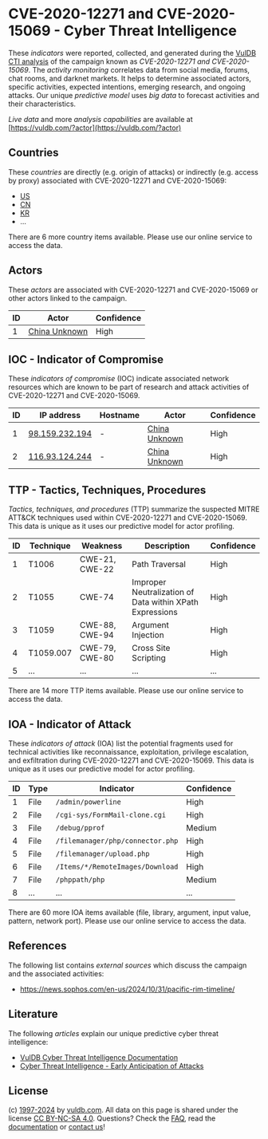 # CVE-2020-12271 and CVE-2020-15069 - Cyber Threat Intelligence

These _indicators_ were reported, collected, and generated during the [VulDB CTI analysis](https://vuldb.com/?kb.cti) of the campaign known as _CVE-2020-12271 and CVE-2020-15069_. The _activity monitoring_ correlates data from social media, forums, chat rooms, and darknet markets. It helps to determine associated actors, specific activities, expected intentions, emerging research, and ongoing attacks. Our unique _predictive model_ uses _big data_ to forecast activities and their characteristics.

_Live data_ and more _analysis capabilities_ are available at [https://vuldb.com/?actor](https://vuldb.com/?actor)

## Countries

These _countries_ are directly (e.g. origin of attacks) or indirectly (e.g. access by proxy) associated with CVE-2020-12271 and CVE-2020-15069:

* [US](https://vuldb.com/?country.us)
* [CN](https://vuldb.com/?country.cn)
* [KR](https://vuldb.com/?country.kr)
* ...

There are 6 more country items available. Please use our online service to access the data.

## Actors

These _actors_ are associated with CVE-2020-12271 and CVE-2020-15069 or other actors linked to the campaign.

ID | Actor | Confidence
-- | ----- | ----------
1 | [China Unknown](https://vuldb.com/?actor.china_unknown) | High

## IOC - Indicator of Compromise

These _indicators of compromise_ (IOC) indicate associated network resources which are known to be part of research and attack activities of CVE-2020-12271 and CVE-2020-15069.

ID | IP address | Hostname | Actor | Confidence
-- | ---------- | -------- | ----- | ----------
1 | [98.159.232.194](https://vuldb.com/?ip.98.159.232.194) | - | [China Unknown](https://vuldb.com/?actor.china_unknown) | High
2 | [116.93.124.244](https://vuldb.com/?ip.116.93.124.244) | - | [China Unknown](https://vuldb.com/?actor.china_unknown) | High

## TTP - Tactics, Techniques, Procedures

_Tactics, techniques, and procedures_ (TTP) summarize the suspected MITRE ATT&CK techniques used within CVE-2020-12271 and CVE-2020-15069. This data is unique as it uses our predictive model for actor profiling.

ID | Technique | Weakness | Description | Confidence
-- | --------- | -------- | ----------- | ----------
1 | T1006 | CWE-21, CWE-22 | Path Traversal | High
2 | T1055 | CWE-74 | Improper Neutralization of Data within XPath Expressions | High
3 | T1059 | CWE-88, CWE-94 | Argument Injection | High
4 | T1059.007 | CWE-79, CWE-80 | Cross Site Scripting | High
5 | ... | ... | ... | ...

There are 14 more TTP items available. Please use our online service to access the data.

## IOA - Indicator of Attack

These _indicators of attack_ (IOA) list the potential fragments used for technical activities like reconnaissance, exploitation, privilege escalation, and exfiltration during CVE-2020-12271 and CVE-2020-15069. This data is unique as it uses our predictive model for actor profiling.

ID | Type | Indicator | Confidence
-- | ---- | --------- | ----------
1 | File | `/admin/powerline` | High
2 | File | `/cgi-sys/FormMail-clone.cgi` | High
3 | File | `/debug/pprof` | Medium
4 | File | `/filemanager/php/connector.php` | High
5 | File | `/filemanager/upload.php` | High
6 | File | `/Items/*/RemoteImages/Download` | High
7 | File | `/phppath/php` | Medium
8 | ... | ... | ...

There are 60 more IOA items available (file, library, argument, input value, pattern, network port). Please use our online service to access the data.

## References

The following list contains _external sources_ which discuss the campaign and the associated activities:

* https://news.sophos.com/en-us/2024/10/31/pacific-rim-timeline/

## Literature

The following _articles_ explain our unique predictive cyber threat intelligence:

* [VulDB Cyber Threat Intelligence Documentation](https://vuldb.com/?kb.cti)
* [Cyber Threat Intelligence - Early Anticipation of Attacks](https://www.scip.ch/en/?labs.20201022)

## License

(c) [1997-2024](https://vuldb.com/?kb.changelog) by [vuldb.com](https://vuldb.com/?kb.about). All data on this page is shared under the license [CC BY-NC-SA 4.0](https://creativecommons.org/licenses/by-nc-sa/4.0/). Questions? Check the [FAQ](https://vuldb.com/?kb.faq), read the [documentation](https://vuldb.com/?kb) or [contact us](https://vuldb.com/?contact)!
